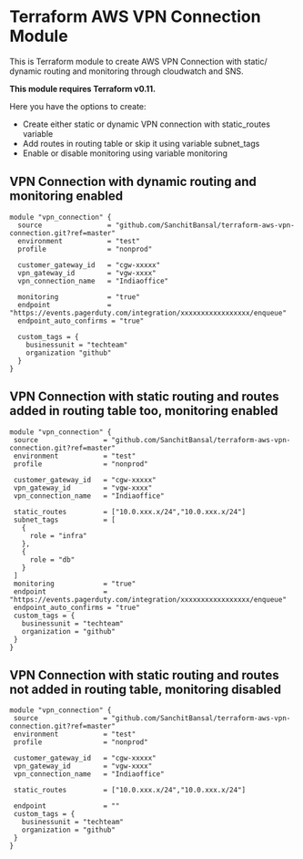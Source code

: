 # Terraform AWS VPN Connection Module

This is Terraform module to create AWS VPN Connection with static/ dynamic routing and monitoring through cloudwatch and SNS.

**This module requires Terraform v0.11.**

Here you have the options to create:
* Create either static or dynamic VPN connection with static_routes variable
* Add routes in routing table or skip it using variable subnet_tags
* Enable or disable monitoring using variable monitoring

## VPN Connection with dynamic routing and monitoring enabled

```hcl
module "vpn_connection" {
  source                = "github.com/SanchitBansal/terraform-aws-vpn-connection.git?ref=master"
  environment           = "test"
  profile               = "nonprod"

  customer_gateway_id   = "cgw-xxxxx"
  vpn_gateway_id        = "vgw-xxxx"
  vpn_connection_name   = "Indiaoffice"

  monitoring            = "true"
  endpoint              = "https://events.pagerduty.com/integration/xxxxxxxxxxxxxxxxx/enqueue"
  endpoint_auto_confirms = "true"

  custom_tags = {
    businessunit = "techteam"
    organization "github"
  }  
}
```

## VPN Connection with static routing and routes added in routing table too, monitoring enabled

```hcl
module "vpn_connection" {
 source                = "github.com/SanchitBansal/terraform-aws-vpn-connection.git?ref=master"
 environment           = "test"
 profile               = "nonprod"

 customer_gateway_id   = "cgw-xxxxx"
 vpn_gateway_id        = "vgw-xxxx"
 vpn_connection_name   = "Indiaoffice"

 static_routes         = ["10.0.xxx.x/24","10.0.xxx.x/24"]
 subnet_tags           = [
   {
     role = "infra"
   },
   {
     role = "db"
   }
 ]
 monitoring            = "true"
 endpoint              = "https://events.pagerduty.com/integration/xxxxxxxxxxxxxxxxx/enqueue"
 endpoint_auto_confirms = "true"
 custom_tags = {
   businessunit = "techteam"
   organization = "github"
 }
}
```

## VPN Connection with static routing and routes not added in routing table, monitoring disabled

```hcl
module "vpn_connection" {
 source                = "github.com/SanchitBansal/terraform-aws-vpn-connection.git?ref=master"
 environment           = "test"
 profile               = "nonprod"

 customer_gateway_id   = "cgw-xxxxx"
 vpn_gateway_id        = "vgw-xxxx"
 vpn_connection_name   = "Indiaoffice"

 static_routes         = ["10.0.xxx.x/24","10.0.xxx.x/24"]

 endpoint              = ""
 custom_tags = {
   businessunit = "techteam"
   organization = "github"
 }
}
```
